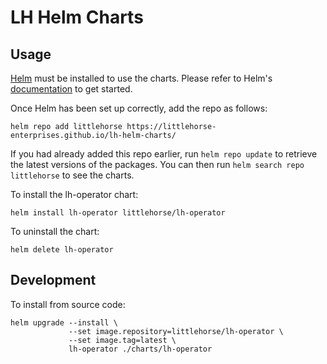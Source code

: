 # LH Helm Charts

## Usage

[Helm](https://helm.sh) must be installed to use the charts.  Please refer to
Helm's [documentation](https://helm.sh/docs) to get started.

Once Helm has been set up correctly, add the repo as follows:

```
helm repo add littlehorse https://littlehorse-enterprises.github.io/lh-helm-charts/
```

If you had already added this repo earlier, run `helm repo update` to retrieve
the latest versions of the packages.  You can then run `helm search repo littlehorse` to see the charts.

To install the lh-operator chart:

```
helm install lh-operator littlehorse/lh-operator
```

To uninstall the chart:

```
helm delete lh-operator
```

## Development

To install from source code:

```
helm upgrade --install \
             --set image.repository=littlehorse/lh-operator \
             --set image.tag=latest \
             lh-operator ./charts/lh-operator
```